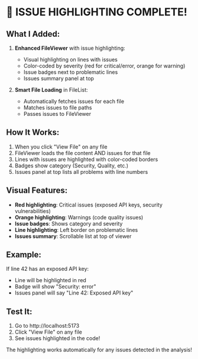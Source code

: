 # 🎉 ISSUE HIGHLIGHTING COMPLETE!

## What I Added:

1. **Enhanced FileViewer** with issue highlighting:
   - Visual highlighting on lines with issues
   - Color-coded by severity (red for critical/error, orange for warning)
   - Issue badges next to problematic lines
   - Issues summary panel at top

2. **Smart File Loading** in FileList:
   - Automatically fetches issues for each file
   - Matches issues to file paths
   - Passes issues to FileViewer

## How It Works:

1. When you click "View File" on any file
2. FileViewer loads the file content AND issues for that file
3. Lines with issues are highlighted with color-coded borders
4. Badges show category (Security, Quality, etc.)
5. Issues panel at top lists all problems with line numbers

## Visual Features:

- **Red highlighting**: Critical issues (exposed API keys, security vulnerabilities)
- **Orange highlighting**: Warnings (code quality issues)
- **Issue badges**: Shows category and severity
- **Line highlighting**: Left border on problematic lines
- **Issues summary**: Scrollable list at top of viewer

## Example:

If line 42 has an exposed API key:
- Line will be highlighted in red
- Badge will show "Security: error"
- Issues panel will say "Line 42: Exposed API key"

## Test It:

1. Go to http://localhost:5173
2. Click "View File" on any file
3. See issues highlighted in the code!

The highlighting works automatically for any issues detected in the analysis!
